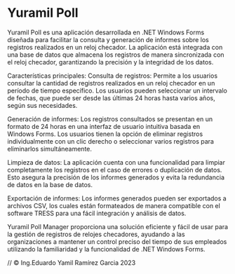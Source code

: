 # Yuramil Poll

Yuramil Poll es una aplicación desarrollada en .NET Windows Forms diseñada para facilitar la consulta y generación de informes 
sobre los registros realizados en un reloj checador. La aplicación está integrada con una base de datos que almacena los registros de manera sincronizada 
con el reloj checador, garantizando la precisión y la integridad de los datos.

Características principales:
Consulta de registros: 
Permite a los usuarios consultar la cantidad de registros realizados en un reloj checador en un período de tiempo específico. 
Los usuarios pueden seleccionar un intervalo de fechas, que puede ser desde las últimas 24 horas hasta varios años, según sus necesidades.

Generación de informes: 
Los registros consultados se presentan en un formato de 24 horas en una interfaz de usuario intuitiva basada en Windows Forms. 
Los usuarios tienen la opción de eliminar registros individualmente con un clic derecho o seleccionar varios registros para eliminarlos simultáneamente.

Limpieza de datos: 
La aplicación cuenta con una funcionalidad para limpiar completamente los registros en el caso de errores o duplicación de datos. 
Esto asegura la precisión de los informes generados y evita la redundancia de datos en la base de datos.

Exportación de informes: 
Los informes generados pueden ser exportados a archivos CSV, los cuales están formateados de manera compatible 
con el software TRESS para una fácil integración y análisis de datos.

Yuramil Poll Manager proporciona una solución eficiente y fácil de usar para la gestión de registros de relojes checadores, 
ayudando a las organizaciones a mantener un control preciso del tiempo de sus empleados utilizando la familiaridad y la funcionalidad de .NET Windows Forms.

 //   © Ing.Eduardo Yamil Ramírez Garcia 2023
